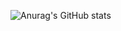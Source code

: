 ![Anurag's GitHub stats](https://github-readme-stats.vercel.app/api?username=J1zeee&show_icons=true&bg_color=00000000)
